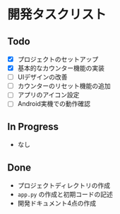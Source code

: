 # 開発タスクリスト

## Todo

-   [x] プロジェクトのセットアップ
-   [x] 基本的なカウンター機能の実装
-   [ ] UIデザインの改善
-   [ ] カウンターのリセット機能の追加
-   [ ] アプリのアイコン設定
-   [ ] Android実機での動作確認

## In Progress

-   なし

## Done

-   プロジェクトディレクトリの作成
-   `app.py` の作成と初期コードの記述
-   開発ドキュメント4点の作成
